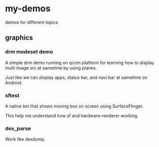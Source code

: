 # my-demos
demos for different topics

## graphics
### drm modeset demo
A simple drm demo running on qcom platform for learning how to display multi image src at sametime by using planes.

Just like we can display apps, status bar, and navi bar at sametime on Android.

### sftest
A native bin that shows moving box on screen using SurfaceFlinger.

This help me understand how sf and hardware-renderer working.

### dex_parse
Work like dexdump.
